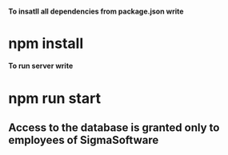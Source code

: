 #### To insatll all dependencies from package.json write
# **npm install**

#### To run server write 
# **npm run start**

## Access to the database is granted only to employees of SigmaSoftware

